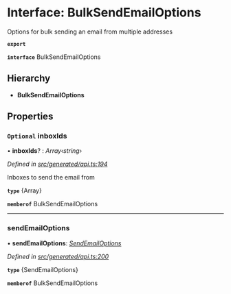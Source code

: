 # Interface: BulkSendEmailOptions

Options for bulk sending an email from multiple addresses

**`export`** 

**`interface`** BulkSendEmailOptions

## Hierarchy

* **BulkSendEmailOptions**

## Properties

### `Optional` inboxIds

• **inboxIds**? : *Array‹string›*

*Defined in [src/generated/api.ts:194](https://github.com/mailslurp/mailslurp-client-ts-js/blob/c5d4ad1/src/generated/api.ts#L194)*

Inboxes to send the email from

**`type`** {Array<string>}

**`memberof`** BulkSendEmailOptions

___

###  sendEmailOptions

• **sendEmailOptions**: *[SendEmailOptions](../modules/_generated_api_.sendemailoptions.md)*

*Defined in [src/generated/api.ts:200](https://github.com/mailslurp/mailslurp-client-ts-js/blob/c5d4ad1/src/generated/api.ts#L200)*

**`type`** {SendEmailOptions}

**`memberof`** BulkSendEmailOptions
